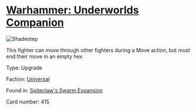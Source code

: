 # [Warhammer: Underworlds Companion](https://guidokessels.github.io/wh-underworlds)

  

![Shadestep](https://warhammerunderworlds.com/wp-content/uploads/sites/6/2018/02/415_ENG.png)

This fighter can move through other fighters during a Move action, but must end their move in an empty hex

Type: Upgrade

Faction: [Universal](https://guidokessels.github.io/wh-underworlds/factions/universal)

Found in: [Spiteclaw's Swarm Expansion](https://guidokessels.github.io/wh-underworlds/locations/spiteclaws-swarm-expansion)

Card number: 415
